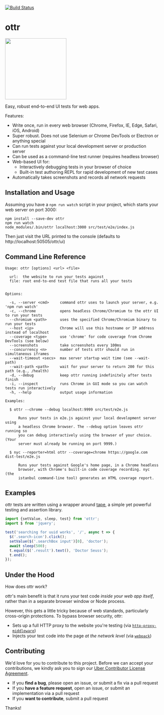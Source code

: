 [![Build Status](https://travis-ci.com/uber/ottr.svg?token=qo1PYvzxxbRdLH6pPH2T&branch=master)](https://travis-ci.com/uber/ottr)

# ottr

<img src="https://github.com/uber/ottr/blob/master/src/main/ui/static/images/ottr.png" width=200>

Easy, robust end-to-end UI tests for web apps.

Features:

* Write once, run in every web browser (Chrome, Firefox, IE, Edge, Safari, iOS, Android)
* Super robust. Does not use Selenium or Chrome DevTools or Electron or anything special
* Can run tests against your local development server or production server
* Can be used as a command-line test runner (requires headless browser)
* Web-based UI for:
  * Interactively debugging tests in your browser of choice
  * Built-in test authoring REPL for rapid development of new test cases
* Automatically takes screenshots and records all network requests

## Installation and Usage

Assuming you have a `npm run watch` script in your project, which starts your web server 
on port 3000:

```
npm install --save-dev ottr
npm run watch
node_modules/.bin/ottr localhost:3000 src/test/e2e/index.js
```

Then just visit the URL printed to the console (defaults to http://localhost:50505/ottr/ui)

## Command Line Reference

```
Usage: ottr [options] <url> <file>

  url:  the website to run your tests against
  file: root end-to-end test file that runs all your tests


Options:

  -s, --server <cmd>     command ottr uses to launch your server, e.g. 'npm run watch'
  -c, --chrome           opens headless Chrome/Chromium to the ottr UI to run your tests
  --chromium <path>      uses the specified Chrome/Chromium binary to run your tests
  --host <ip>            Chrome will use this hostname or IP address instead of localhost
  --coverage <type>      use 'chrome' for code coverage from Chrome DevTools (see below)
  --screenshots          take screenshots every 100ms
  --concurrency <n>      number of tests ottr should run in simultaneous iframes
  --wait-timeout <secs>  max server startup wait time (see --wait-path)
  --wait-path <path>     wait for your server to return 200 for this path (e.g., /health)
  -d, --debug            keep ottr running indefinitely after tests finish
  -i, --inspect          runs Chrome in GUI mode so you can watch tests run interactively
  -h, --help             output usage information

Examples:

  $ ottr --chrome --debug localhost:9999 src/test/e2e.js

      Runs your tests in e2e.js against your local development server using
      a headless Chrome browser. The --debug option leaves ottr running so
      you can debug interactively using the browser of your choice. (Your
      server must already be running on port 9999.)

  $ nyc --reporter=html ottr --coverage=chrome https://google.com dist-test/e2e.js

      Runs your tests against Google's home page, in a Chrome headless
      browser, with Chrome's built-in code coverage recording. nyc (the
      istanbul command-line tool) generates an HTML coverage report.
```

## Examples

ottr tests are written using a wrapper around [tape](https://github.com/substack/tape), a simple 
yet powerful testing and assertion library.

```js
import {setValue, sleep, test} from 'ottr';
import $ from 'jquery';

test('searching for uuid works', '/', async t => {
  $('.search-icon').click();
  setValue($('.searchBox input')[0], 'doctor');
  await sleep(500);
  t.equal($('.result').text(), 'Doctor Seuss');
  t.end();
});
```

## Under the Hood

How does ottr work?

ottr's main benefit is that it runs your test code *inside your web app itself*, rather than in a 
separate browser window or Node process.

However, this gets a little tricky because of web standards, particularly cross-origin protections.
To bypass browser security, ottr:

* Sets up a full HTTP proxy to the website you're testing (via [`http-proxy-middleware`](https://github.com/chimurai/http-proxy-middleware))
* Injects your test code into the page *at the network level* (via [`webpack`](https://github.com/webpack/webpack))

## Contributing

We'd love for you to contribute to this project. Before we can accept your contributions, we kindly 
ask you to sign our [Uber Contributor License Agreement](https://docs.google.com/a/uber.com/forms/d/1pAwS_-dA1KhPlfxzYLBqK6rsSWwRwH95OCCZrcsY5rk/viewform).

- If you **find a bug**, please open an issue, or submit a fix via a pull request
- If you **have a feature request**, open an issue, or submit an implementation via a pull request
- If you **want to contribute**, submit a pull request

Thanks!
